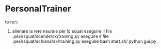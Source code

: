 # PersonalTrainer

to run:
 1) allenare la rete neurale per lo squat
 	eseguire il file .pesi/squat/scende/sx/training.py
 	eseguire il file .pesi/squat/schiena/sx/training.py
 	eseguire bash start.sh/ python gui.py
 	
 
